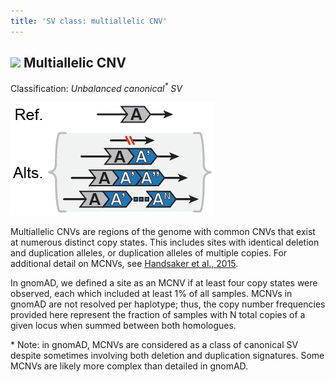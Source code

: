 ```yaml
---
title: 'SV class: multiallelic CNV'  
---
```


## ![](https://placehold.it/15/7459B2/000000?text=+) Multiallelic CNV  

Classification: _Unbalanced canonical<sup>*</sup> SV_

![Multiallelic CNV (MCNV)](gnomAD_browser.SV_schematics_MCNV.png)  

Multiallelic CNVs are regions of the genome with common CNVs that exist at numerous distinct copy states. This includes sites with identical deletion and duplication alleles, or duplication alleles of multiple copies. For additional detail on MCNVs, see [Handsaker et al., 2015](https://www.ncbi.nlm.nih.gov/pubmed/25621458).  

In gnomAD, we defined a site as an MCNV if at least four copy states were observed, each which included at least 1% of all samples. MCNVs in gnomAD are not resolved per haplotype; thus, the copy number frequencies provided here represent the fraction of samples with N total copies of a given locus when summed between both homologues.  

\* Note: in gnomAD, MCNVs are considered as a class of canonical SV despite sometimes involving both deletion and duplication signatures. Some MCNVs are likely more complex than detailed in gnomAD.
